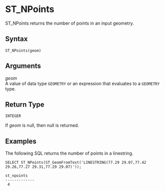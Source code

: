 # ST\_NPoints<a name="ST_NPoints-function"></a>

ST\_NPoints returns the number of points in an input geometry\. 

## Syntax<a name="ST_NPoints-function-syntax"></a>

```
ST_NPoints(geom)
```

## Arguments<a name="ST_NPoints-function-arguments"></a>

 *geom*   
A value of data type `GEOMETRY` or an expression that evaluates to a `GEOMETRY` type\.

## Return Type<a name="ST_NPoints-function-return"></a>

`INTEGER`

If *geom* is null, then null is returned\. 

## Examples<a name="ST_NPoints-function-examples"></a>

The following SQL returns the number of points in a linestring\. 

```
SELECT ST_NPoints(ST_GeomFromText('LINESTRING(77.29 29.07,77.42 29.26,77.27 29.31,77.29 29.07)'));
```

```
st_npoints
-------------
 4
```